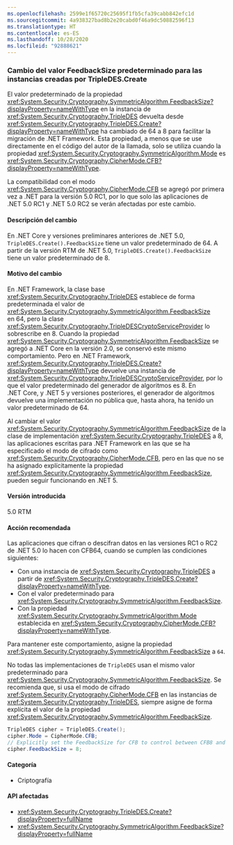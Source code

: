 ```yaml
---
ms.openlocfilehash: 2599e1f65720c25695f1fb5cfa39cabb842efc1d
ms.sourcegitcommit: 4a938327bad8b2e20cabd0f46a9dc50882596f13
ms.translationtype: HT
ms.contentlocale: es-ES
ms.lasthandoff: 10/28/2020
ms.locfileid: "92888621"
---
```

### <a name="default-feedbacksize-value-for-instances-created-by-tripledescreate-changed"></a>Cambio del valor FeedbackSize predeterminado para las instancias creadas por TripleDES.Create

El valor predeterminado de la propiedad <xref:System.Security.Cryptography.SymmetricAlgorithm.FeedbackSize?displayProperty=nameWithType> en la instancia de <xref:System.Security.Cryptography.TripleDES> devuelta desde <xref:System.Security.Cryptography.TripleDES.Create?displayProperty=nameWithType> ha cambiado de 64 a 8 para facilitar la migración de .NET Framework. Esta propiedad, a menos que se use directamente en el código del autor de la llamada, solo se utiliza cuando la propiedad <xref:System.Security.Cryptography.SymmetricAlgorithm.Mode> es <xref:System.Security.Cryptography.CipherMode.CFB?displayProperty=nameWithType>.

La compatibilidad con el modo <xref:System.Security.Cryptography.CipherMode.CFB> se agregó por primera vez a .NET para la versión 5.0 RC1, por lo que solo las aplicaciones de .NET 5.0 RC1 y .NET 5.0 RC2 se verán afectadas por este cambio.

#### <a name="change-description"></a>Descripción del cambio

En .NET Core y versiones preliminares anteriores de .NET 5.0, `TripleDES.Create().FeedbackSize` tiene un valor predeterminado de 64. A partir de la versión RTM de .NET 5.0, `TripleDES.Create().FeedbackSize` tiene un valor predeterminado de 8.

#### <a name="reason-for-change"></a>Motivo del cambio

En .NET Framework, la clase base <xref:System.Security.Cryptography.TripleDES> establece de forma predeterminada el valor de <xref:System.Security.Cryptography.SymmetricAlgorithm.FeedbackSize> en 64, pero la clase <xref:System.Security.Cryptography.TripleDESCryptoServiceProvider> lo sobrescribe en 8. Cuando la propiedad <xref:System.Security.Cryptography.SymmetricAlgorithm.FeedbackSize> se agregó a .NET Core en la versión 2.0, se conservó este mismo comportamiento. Pero en .NET Framework, <xref:System.Security.Cryptography.TripleDES.Create?displayProperty=nameWithType> devuelve una instancia de <xref:System.Security.Cryptography.TripleDESCryptoServiceProvider>, por lo que el valor predeterminado del generador de algoritmos es 8. En .NET Core, y .NET 5 y versiones posteriores, el generador de algoritmos devuelve una implementación no pública que, hasta ahora, ha tenido un valor predeterminado de 64.

Al cambiar el valor <xref:System.Security.Cryptography.SymmetricAlgorithm.FeedbackSize> de la clase de implementación <xref:System.Security.Cryptography.TripleDES> a 8, las aplicaciones escritas para .NET Framework en las que se ha especificado el modo de cifrado como <xref:System.Security.Cryptography.CipherMode.CFB>, pero en las que no se ha asignado explícitamente la propiedad <xref:System.Security.Cryptography.SymmetricAlgorithm.FeedbackSize>, pueden seguir funcionando en .NET 5.

#### <a name="version-introduced"></a>Versión introducida

5.0 RTM

#### <a name="recommended-action"></a>Acción recomendada

Las aplicaciones que cifran o descifran datos en las versiones RC1 o RC2 de .NET 5.0 lo hacen con CFB64, cuando se cumplen las condiciones siguientes:

- Con una instancia de <xref:System.Security.Cryptography.TripleDES> a partir de <xref:System.Security.Cryptography.TripleDES.Create?displayProperty=nameWithType>.
- Con el valor predeterminado para <xref:System.Security.Cryptography.SymmetricAlgorithm.FeedbackSize>.
- Con la propiedad <xref:System.Security.Cryptography.SymmetricAlgorithm.Mode> establecida en <xref:System.Security.Cryptography.CipherMode.CFB?displayProperty=nameWithType>.

Para mantener este comportamiento, asigne la propiedad <xref:System.Security.Cryptography.SymmetricAlgorithm.FeedbackSize> a `64`.

No todas las implementaciones de `TripleDES` usan el mismo valor predeterminado para <xref:System.Security.Cryptography.SymmetricAlgorithm.FeedbackSize>. Se recomienda que, si usa el modo de cifrado <xref:System.Security.Cryptography.CipherMode.CFB> en las instancias de <xref:System.Security.Cryptography.TripleDES>, siempre asigne de forma explícita el valor de la propiedad <xref:System.Security.Cryptography.SymmetricAlgorithm.FeedbackSize>.

```csharp
TripleDES cipher = TripleDES.Create();
cipher.Mode = CipherMode.CFB;
// Explicitly set the FeedbackSize for CFB to control between CFB8 and CFB64.
cipher.FeedbackSize = 8;
```

#### <a name="category"></a>Categoría

- Criptografía

#### <a name="affected-apis"></a>API afectadas

- <xref:System.Security.Cryptography.TripleDES.Create?displayProperty=fullName>
- <xref:System.Security.Cryptography.SymmetricAlgorithm.FeedbackSize?displayProperty=fullName>

<!--

#### Affected APIs

- `M:System.Security.Cryptography.TripleDES.Create`
- `P:System.Security.Cryptography.SymmetricAlgorithm.FeedbackSize`

-->
